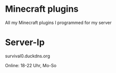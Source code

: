 # Minecraft plugins
All my Minecraft plugins I programmed for my server

# Server-Ip
survival0.duckdns.org

Online: 18-22 Uhr, Mo-So
